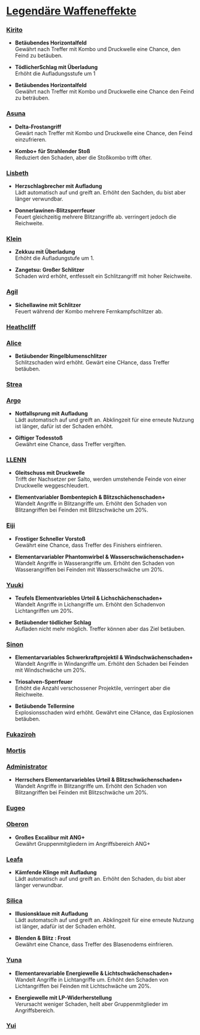 # <ins>Legendäre Waffeneffekte</ins>

### <ins>Kirito</ins>

- **Betäubendes Horizontalfeld**
<br>Gewährt nach Treffer mit Kombo und Druckwelle eine Chance, den Feind zu betäuben.

- **TödlicherSchlag mit Überladung**
<br>Erhöht die Aufladungsstufe um 1

- **Betäubendes Horizontalfeld**
<br>Gewährt nach Treffer mit Kombo und Druckwelle eine Chance den Feind zu beträuben.

### <ins>Asuna</ins>
 - **Delta-Frostangriff**
<br> Gewärt nach Treffer mit Kombo und Druckwelle eine Chance, den Feind einzufrieren.

 - **Kombo+ für Strahlender Stoß**
<br> Reduziert den Schaden, aber die Stoßkombo trifft öfter.

### <ins>Lisbeth</ins>
 - **Herzschlagbrecher mit Aufladung**
<br> Lädt automatisch auf und greift an. Erhöht den Sachden, du bist aber länger verwundbar.

 - **Donnerlawinen-Blitzsperrfeuer**
<br> Feuert gleichzeitig mehrere Blitzangriffe ab. verringert jedoch die Reichweite.

### <ins>Klein</ins>
 - **Zekkuu mit Überladung**
<br> Erhöht die Aufladungstufe um 1.

 - **Zangetsu: Großer Schlitzer**
<br> Schaden wird erhöht, entfesselt ein Schlitzangriff mit hoher Reichweite.

### <ins>Agil</ins>
 - **Sichellawine mit Schlitzer**
<br> Feuert während der Kombo mehrere Fernkampfschlitzer ab.

### <ins>Heathcliff</ins>

### <ins>Alice</ins>
 - **Betäubender Ringelblumenschlitzer**
<br> Schlitzschaden wird erhöht. Gewärt eine CHance, dass Treffer betäuben.

### <ins>Strea</ins>

### <ins>Argo</ins>
 - **Notfallsprung mit Aufladung**
<br> Lädt automatisch auf und greift an. Abklingzeit für eine erneute Nutzung ist länger, dafür ist der Schaden erhöht.

 - **Giftiger Todesstoß**
<br> Gewährt eine Chance, dass Treffer vergiften.

### <ins>LLENN</ins>
 - **Gleitschuss mit Druckwelle**
<br> Trifft der Nachsetzer per Salto, werden umstehende Feinde von einer Druckwelle weggeschleudert.

 - **Elementvariabler Bombentepich & Blitzschächenschaden+**
<br> Wandelt Angriffe in Blitzangriffe um. Erhöht den Schaden von Blitzangriffen bei Feinden mit Blitzschwäche um 20%.


### <ins>Eiji</ins>
 - **Frostiger Schneller Vorstoß**
<br> Gewährt eine Chance, dass Treffer des Finishers einfrieren.

 - **Elementarvariabler Phantomwirbel & Wasserschwächenschaden+**
<br> Wandelt Angriffe in Wasserangriffe um. Erhöht den Schaden von Wasserangriffen bei Feinden mit Wasserschwäche um 20%.


### <ins>Yuuki</ins>
 - **Teufels Elementvariebles Urteil & Lichschächenschaden+**
<br> Wandelt Angriffe in Lichangriffe um. Erhöht den Schadenvon Lichtangriffen um 20%.

 - **Betäubender tödlicher Schlag**
<br> Aufladen nicht mehr möglich. Treffer können aber das Ziel betäuben.

### <ins>Sinon</ins>
 - **Elementarvariables Schwerkraftprojektil & Windschwächenschaden+**
<br> Wandelt Angriffe in Windangriffe um. Erhöht den Schaden bei Feinden mit Windschwäche um 20%.

 - **Triosalven-Sperrfeuer**
<br> Erhöht die Anzahl verschossener Projektile, verringert aber die Reichweite.

 - **Betäubende Tellermine**
<br> Explosionsschaden wird erhöht. Gewährt eine CHance, das Explosionen betäuben.

### <ins>Fukaziroh</ins>

### <ins>Mortis</ins>

### <ins>Administrator</ins>
 - **Herrschers Elementarvariebles Urteil & Blitzschwächenschaden+**
<br> Wandelt Angriffe in Blitzangriffe um. Erhöht den Schaden von Blitzangriffen bei Feinden mit Blitzschwäche um 20%.

### <ins>Eugeo</ins>

### <ins>Oberon</ins>
 - **Großes Excalibur mit ANG+**
<br> Gewährt Gruppenmitgliedern im Angriffsbereich ANG+

### <ins>Leafa</ins>
 - **Kämfende Klinge mit Aufladung**
<br> Lädt automatisch auf und greift an. Erhöht den Schaden, du bist aber länger verwundbar.

### <ins>Silica</ins>
 - **Illusionsklaue mit Aufladung**
<br> Lädt automatscih auf und greift an. Abklingzeit für eine erneute Nutzung ist länger, adafür ist der Schaden erhöht.

 - **Blenden & Blitz : Frost**
<br> Gewährt eine Chance, dass Treffer des Blasenodems einfrieren.

### <ins>Yuna</ins>
 - **Elementarevariable Energiewelle & Lichtschwächenschaden+**
<br> Wandelt Angriffe in Lichtangriffe um. Erhöht den Schaden von Lichtangriffen bei Feinden mit Lichtschwäche um 20%.

 - **Energiewelle mit LP-Widerherstellung**
<br> Verursacht weniger Schaden, heilt aber Gruppenmitglieder im Angriffsbereich.

### <ins>Yui</ins>

